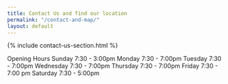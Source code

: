 ```yaml
---
title: Contact Us and find our location
permalink: "/contact-and-map/"
layout: default
---
```


{% include contact-us-section.html %}

Opening Hours
Sunday 7:30 - 3:00pm
Monday 7:30 - 7:00pm
Tuesday 7:30 - 7:00pm
Wednesday 7:30 - 7:00pm
Thursday 7:30 - 7:00pm 
Friday 7:30 - 7:00 pm 
Saturday 7:30 - 5:00pm